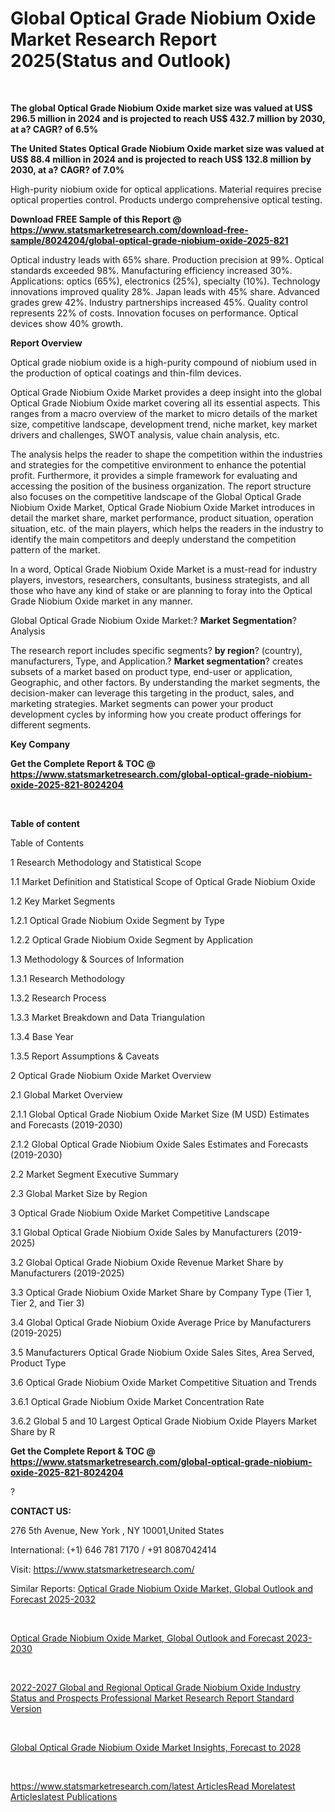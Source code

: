 <h1>Global Optical Grade Niobium Oxide Market Research Report 2025(Status and Outlook)</h1><br/><p><strong>The global Optical Grade Niobium Oxide market size was valued at US$ 296.5 million in 2024 and is projected to reach US$ 432.7 million by 2030, at a? <strong>CAGR</strong>? of 6.5%</strong></p>
 
 
 
 <p><strong>The United States Optical Grade Niobium Oxide market size was valued at US$ 88.4 million in 2024 and is projected to reach US$ 132.8 million by 2030, at a? <strong>CAGR</strong>? of 7.0%</strong></p>
 
 
 
 <p>High-purity niobium oxide for optical applications. Material requires precise optical properties control. Products undergo comprehensive optical testing.</p>
 
 
 
 <p><strong>Download FREE Sample of this Report @ <a href="https://www.statsmarketresearch.com/download-free-sample/8024204/global-optical-grade-niobium-oxide-2025-821">https://www.statsmarketresearch.com/download-free-sample/8024204/global-optical-grade-niobium-oxide-2025-821</a></strong></p>
 
 
 
 <p>Optical industry leads with 65% share. Production precision at 99%. Optical standards exceeded 98%. Manufacturing efficiency increased 30%. Applications: optics (65%), electronics (25%), specialty (10%). Technology innovations improved quality 28%. Japan leads with 45% share. Advanced grades grew 42%. Industry partnerships increased 45%. Quality control represents 22% of costs. Innovation focuses on performance. Optical devices show 40% growth.</p>
 
 
 
 <p><strong>Report Overview</strong></p>
 
 
 
 <p>Optical grade niobium oxide is a high-purity compound of niobium used in the production of optical coatings and thin-film devices.</p>
 
 
 
 <p>Optical Grade Niobium Oxide Market provides a deep insight into the global Optical Grade Niobium Oxide market covering all its essential aspects. This ranges from a macro overview of the market to micro details of the market size, competitive landscape, development trend, niche market, key market drivers and challenges, SWOT analysis, value chain analysis, etc.</p>
 
 
 
 <p>The analysis helps the reader to shape the competition within the industries and strategies for the competitive environment to enhance the potential profit. Furthermore, it provides a simple framework for evaluating and accessing the position of the business organization. The report structure also focuses on the competitive landscape of the Global Optical Grade Niobium Oxide Market, Optical Grade Niobium Oxide Market introduces in detail the market share, market performance, product situation, operation situation, etc. of the main players, which helps the readers in the industry to identify the main competitors and deeply understand the competition pattern of the market.</p>
 
 
 
 <p>In a word, Optical Grade Niobium Oxide Market is a must-read for industry players, investors, researchers, consultants, business strategists, and all those who have any kind of stake or are planning to foray into the Optical Grade Niobium Oxide market in any manner.</p>
 
 
 
 <p>Global Optical Grade Niobium Oxide Market:? <strong>Market Segmentation</strong>? Analysis</p>
 
 
 
 <p>The research report includes specific segments? <strong>by region</strong>? (country), manufacturers, Type, and Application.? <strong>Market segmentation</strong>? creates subsets of a market based on product type, end-user or application, Geographic, and other factors. By understanding the market segments, the decision-maker can leverage this targeting in the product, sales, and marketing strategies. Market segments can power your product development cycles by informing how you create product offerings for different segments.</p>
 
 
 
 <p><strong>Key Company</strong></p>
 
 
 
 <div><b>Get the Complete Report & TOC @ <a href="https://www.statsmarketresearch.com/global-optical-grade-niobium-oxide-2025-821-8024204">https://www.statsmarketresearch.com/global-optical-grade-niobium-oxide-2025-821-8024204</a></b></div>
 
 
 
 <p><br />
 
 <b>Table of content</b></p>
 
 
 
 <p>Table of Contents<br />
 
 1 Research Methodology and Statistical Scope<br />
 
 1.1 Market Definition and Statistical Scope of Optical Grade Niobium Oxide<br />
 
 1.2 Key Market Segments<br />
 
 1.2.1 Optical Grade Niobium Oxide Segment by Type<br />
 
 1.2.2 Optical Grade Niobium Oxide Segment by Application<br />
 
 1.3 Methodology & Sources of Information<br />
 
 1.3.1 Research Methodology<br />
 
 1.3.2 Research Process<br />
 
 1.3.3 Market Breakdown and Data Triangulation<br />
 
 1.3.4 Base Year<br />
 
 1.3.5 Report Assumptions & Caveats<br />
 
 2 Optical Grade Niobium Oxide Market Overview<br />
 
 2.1 Global Market Overview<br />
 
 2.1.1 Global Optical Grade Niobium Oxide Market Size (M USD) Estimates and Forecasts (2019-2030)<br />
 
 2.1.2 Global Optical Grade Niobium Oxide Sales Estimates and Forecasts (2019-2030)<br />
 
 2.2 Market Segment Executive Summary<br />
 
 2.3 Global Market Size by Region<br />
 
 3 Optical Grade Niobium Oxide Market Competitive Landscape<br />
 
 3.1 Global Optical Grade Niobium Oxide Sales by Manufacturers (2019-2025)<br />
 
 3.2 Global Optical Grade Niobium Oxide Revenue Market Share by Manufacturers (2019-2025)<br />
 
 3.3 Optical Grade Niobium Oxide Market Share by Company Type (Tier 1, Tier 2, and Tier 3)<br />
 
 3.4 Global Optical Grade Niobium Oxide Average Price by Manufacturers (2019-2025)<br />
 
 3.5 Manufacturers Optical Grade Niobium Oxide Sales Sites, Area Served, Product Type<br />
 
 3.6 Optical Grade Niobium Oxide Market Competitive Situation and Trends<br />
 
 3.6.1 Optical Grade Niobium Oxide Market Concentration Rate<br />
 
 3.6.2 Global 5 and 10 Largest Optical Grade Niobium Oxide Players Market Share by R</p>
 
 
 
 <div><b>Get the Complete Report & TOC @ <a href="https://www.statsmarketresearch.com/global-optical-grade-niobium-oxide-2025-821-8024204">https://www.statsmarketresearch.com/global-optical-grade-niobium-oxide-2025-821-8024204</a></b></div>
 
 
 
 <p>? </p>
 
 
 
 <p><b>CONTACT US:</b><br />
 
 276 5th Avenue, New York , NY 10001,United States<br />
 
 International: (+1) 646 781 7170 / +91 8087042414<br />
 
 Visit: <a href="https://www.statsmarketresearch.com/">https://www.statsmarketresearch.com/</a><br />
 
 Similar Reports: <a href="https://www.statsmarketresearch.com/global-optical-grade-niobium-oxide-2025-821-8024204">Optical Grade Niobium Oxide Market, Global Outlook and Forecast 2025-2032</a><br />
 
 <br />
 
 <a href="https://www.statsmarketresearch.com/global-optical-grade-niobium-oxide-2025-821-8024204">Optical Grade Niobium Oxide Market, Global Outlook and Forecast 2023-2030</a><br />
 
 <br />
 
 <a href="https://www.statsmarketresearch.com/global-optical-grade-niobium-oxide-2025-821-8024204">2022-2027 Global and Regional Optical Grade Niobium Oxide Industry Status and Prospects Professional Market Research Report Standard Version</a><br />
 
 <br />
 
 <a href="https://www.statsmarketresearch.com/global-optical-grade-niobium-oxide-2025-821-8024204">Global Optical Grade Niobium Oxide Market Insights, Forecast to 2028</a><br />
 
 <br />
 
 <a href="https://gyeongbokgung.com">https://www.statsmarketresearch.com/</a><a href="https://hallyeomaritime.com">latest Articles</a><a href="https://jingwansa.com">Read More</a><a href="https://nguoiviet.jp/">latest Articles</a><a href="https://www.intelmarketresearch.com/">latest Publications</a></p>